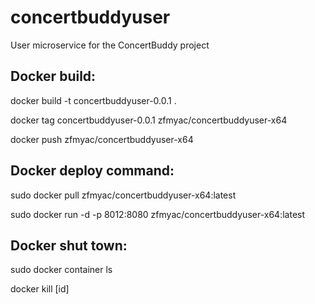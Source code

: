 # concertbuddyuser

User microservice for the ConcertBuddy project

## Docker build:

docker build -t concertbuddyuser-0.0.1 .

docker tag concertbuddyuser-0.0.1 zfmyac/concertbuddyuser-x64

docker push zfmyac/concertbuddyuser-x64

## Docker deploy command:

sudo docker pull zfmyac/concertbuddyuser-x64:latest

sudo docker run -d -p 8012:8080 zfmyac/concertbuddyuser-x64:latest

## Docker shut town:

sudo docker container ls

docker kill [id]
